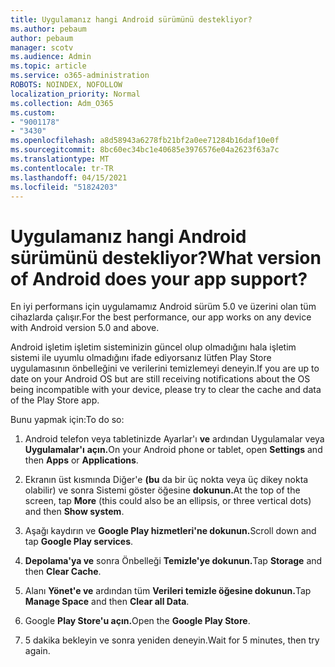 ```yaml
---
title: Uygulamanız hangi Android sürümünü destekliyor?
ms.author: pebaum
author: pebaum
manager: scotv
ms.audience: Admin
ms.topic: article
ms.service: o365-administration
ROBOTS: NOINDEX, NOFOLLOW
localization_priority: Normal
ms.collection: Adm_O365
ms.custom:
- "9001178"
- "3430"
ms.openlocfilehash: a8d58943a6278fb21bf2a0ee71284b16daf10e0f
ms.sourcegitcommit: 8bc60ec34bc1e40685e3976576e04a2623f63a7c
ms.translationtype: MT
ms.contentlocale: tr-TR
ms.lasthandoff: 04/15/2021
ms.locfileid: "51824203"
---
```

# <a name="what-version-of-android-does-your-app-support"></a><span data-ttu-id="6ce15-102">Uygulamanız hangi Android sürümünü destekliyor?</span><span class="sxs-lookup"><span data-stu-id="6ce15-102">What version of Android does your app support?</span></span>

<span data-ttu-id="6ce15-103">En iyi performans için uygulamamız Android sürüm 5.0 ve üzerini olan tüm cihazlarda çalışır.</span><span class="sxs-lookup"><span data-stu-id="6ce15-103">For the best performance, our app works on any device with Android version 5.0 and above.</span></span>

<span data-ttu-id="6ce15-104">Android işletim işletim sisteminizin güncel olup olmadığını hala işletim sistemi ile uyumlu olmadığını ifade ediyorsanız lütfen Play Store uygulamasının önbelleğini ve verilerini temizlemeyi deneyin.</span><span class="sxs-lookup"><span data-stu-id="6ce15-104">If you are up to date on your Android OS but are still receiving notifications about the OS being incompatible with your device, please try to clear the cache and data of the Play Store app.</span></span>

<span data-ttu-id="6ce15-105">Bunu yapmak için:</span><span class="sxs-lookup"><span data-stu-id="6ce15-105">To do so:</span></span> 

1. <span data-ttu-id="6ce15-106">Android telefon veya tabletinizde Ayarlar'ı **ve** ardından Uygulamalar veya **Uygulamalar'ı** **açın.**</span><span class="sxs-lookup"><span data-stu-id="6ce15-106">On your Android phone or tablet, open **Settings** and then **Apps** or **Applications**.</span></span>

2. <span data-ttu-id="6ce15-107">Ekranın üst kısmında Diğer'e **(bu** da bir üç nokta veya üç dikey nokta olabilir) ve sonra Sistemi göster öğesine **dokunun.**</span><span class="sxs-lookup"><span data-stu-id="6ce15-107">At the top of the screen, tap **More** (this could also be an ellipsis, or three vertical dots) and then **Show system**.</span></span> 

3. <span data-ttu-id="6ce15-108">Aşağı kaydırın ve **Google Play hizmetleri'ne dokunun.**</span><span class="sxs-lookup"><span data-stu-id="6ce15-108">Scroll down and tap **Google Play services**.</span></span> 

4. <span data-ttu-id="6ce15-109">**Depolama'ya ve** sonra Önbelleği **Temizle'ye dokunun.**</span><span class="sxs-lookup"><span data-stu-id="6ce15-109">Tap **Storage** and then **Clear Cache**.</span></span> 

5. <span data-ttu-id="6ce15-110">Alanı **Yönet'e ve** ardından tüm **Verileri temizle öğesine dokunun.**</span><span class="sxs-lookup"><span data-stu-id="6ce15-110">Tap **Manage Space** and then **Clear all Data**.</span></span> 

6. <span data-ttu-id="6ce15-111">Google **Play Store'u açın.**</span><span class="sxs-lookup"><span data-stu-id="6ce15-111">Open the **Google Play Store**.</span></span> 

7. <span data-ttu-id="6ce15-112">5 dakika bekleyin ve sonra yeniden deneyin.</span><span class="sxs-lookup"><span data-stu-id="6ce15-112">Wait for 5 minutes, then try again.</span></span> 